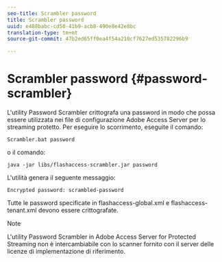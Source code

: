 ```yaml
---
seo-title: Scrambler password
title: Scrambler password
uuid: e488babc-cd50-41b9-acb8-490e8e42e8bc
translation-type: tm+mt
source-git-commit: 47b2ed65ff0ea4f54a210cf7627ed535782296b9

---
```



# Scrambler password {#password-scrambler}

L&#39;utility Password Scrambler crittografa una password in modo che possa essere utilizzata nei file di configurazione Adobe Access Server per lo streaming protetto. Per eseguire lo scorrimento, eseguite il comando:

```
Scrambler.bat password 
```

o il comando:

```
java -jar libs/flashaccess-scrambler.jar password  
```

L&#39;utilità genera il seguente messaggio:

```
Encrypted password: scrambled-password 
```

Tutte le password specificate in flashaccess-global.xml e flashaccess-tenant.xml devono essere crittografate.

>[!NOTE]
>
>L&#39;utility Password Scrambler in Adobe Access Server for Protected Streaming non è intercambiabile con lo scanner fornito con il server delle licenze di implementazione di riferimento.

